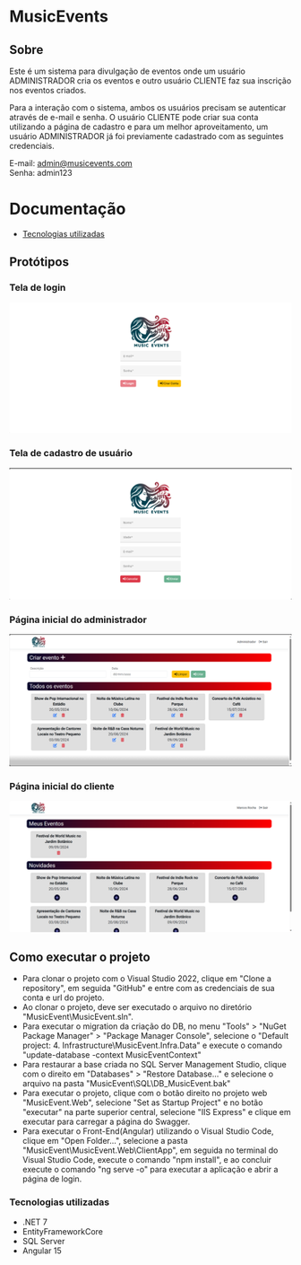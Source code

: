 # MusicEvents

## Sobre
Este é um sistema para divulgação de eventos onde um usuário ADMINISTRADOR cria os eventos e 
outro usuário CLIENTE faz sua inscrição nos eventos criados.

Para a interação com o sistema, ambos os usuários precisam se autenticar através de e-mail e senha.
O usuário CLIENTE pode criar sua conta utilizando a página de cadastro e para um melhor aproveitamento, 
um usuário ADMINISTRADOR já foi previamente cadastrado com as seguintes credenciais. 

E-mail: admin@musicevents.com  <br>
Senha: admin123

# Documentação

* [Tecnologias utilizadas](#tecnologias-utilizadas)

## Protótipos
### Tela de login
<a href="#">![Tela de login!](MusicEvent.Web/ClientApp/src/assets/img/tela-login.png "Tela de login")</a>

### Tela de cadastro de usuário
<a href="#">![Tela de cadastro de usuário!](MusicEvent.Web/ClientApp/src/assets/img/tela-criar-conta.png "Tela de cadastro")</a>

### Página inicial do administrador
<a href="#">![Página Inicial - Administrador!](MusicEvent.Web/ClientApp/src/assets/img/admin-home.png "Página Inicial - Administrador")</a>

### Página inicial do cliente
<a href="#">![Página Inicial - Cliente!](MusicEvent.Web/ClientApp/src/assets/img/home-cliente.png "Página Inicial - Cliente")</a>

## Como executar o projeto
* Para clonar o projeto com o Visual Studio 2022, clique em "Clone a repository", em seguida "GitHub" e entre com as credenciais de sua conta e url do projeto.
* Ao clonar o projeto, deve ser executado o arquivo no diretório "MusicEvent\MusicEvent.sln".
* Para executar o migration da criação do DB, no menu "Tools" > "NuGet Package Manager" > "Package Manager Console", selecione o "Default project: 4. Infrastructure\MusicEvent.Infra.Data" e execute o comando "update-database -context MusicEventContext"
* Para restaurar a base criada no SQL Server Management Studio, clique com o direito em "Databases" > "Restore Database..." e selecione o arquivo na pasta "MusicEvent\SQL\DB_MusicEvent.bak"
* Para executar o projeto, clique com o botão direito no projeto web "MusicEvent.Web", selecione "Set as Startup Project" e no botão "executar" na parte superior central, selecione "IIS Express" e clique em executar para carregar a página do Swagger.
* Para executar o Front-End(Angular) utilizando o Visual Studio Code, clique em "Open Folder...", selecione a pasta "MusicEvent\MusicEvent.Web\ClientApp", em seguida no terminal do Visual Studio Code, execute o comando "npm install", e ao concluir execute o comando "ng serve -o" para executar a aplicação e abrir a página de login.

### Tecnologias utilizadas
* .NET 7
* EntityFrameworkCore
* SQL Server
* Angular 15
